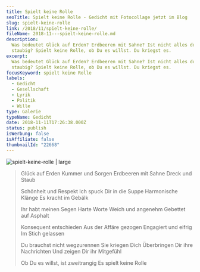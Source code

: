 ```yaml
---
title: Spielt keine Rolle
seoTitle: Spielt keine Rolle - Gedicht mit Fotocollage jetzt im Blog
slug: spielt-keine-rolle
link: /2018/11/spielt-keine-rolle/
fileName: 2018-11---spielt-keine-rolle.md
description:
  Was bedeutet Glück auf Erden? Erdbeeren mit Sahne? Ist nicht alles dreckig und
  staubig? Spielt keine Rolle, ob Du es willst. Du kriegst es.
excerpt:
  Was bedeutet Glück auf Erden? Erdbeeren mit Sahne? Ist nicht alles dreckig und
  staubig? Spielt keine Rolle, ob Du es willst. Du kriegst es.
focusKeyword: spielt keine Rolle
labels:
  - Gedicht
  - Gesellschaft
  - Lyrik
  - Politik
  - Wille
type: Galerie
typeName: Gedicht
date: 2018-11-11T17:26:38.000Z
status: publish
isWerbung: false
isAffiliate: false
thumbnailId: "22668"
---
```


![spielt-keine-rolle | large](http://cardamonchai.com/wp-content/uploads/2018/11/experiment-schmetteraffe-in-wasserraum_11844120086_o-520x416.jpg)

<blockquote>Glück auf Erden
Kummer und Sorgen
Erdbeeren mit Sahne
Dreck und Staub

Schönheit und Respekt Ich spuck Dir in die Suppe Harmonische Klänge Es kracht im
Gebälk

Ihr habt meinen Segen Harte Worte Weich und angenehm Gebettet auf Asphalt

Konsequent entschieden Aus der Affäre gezogen Engagiert und eifrig Im Stich
gelassen

Du brauchst nicht wegzurennen Sie kriegen Dich Überbringen Dir ihre Nachrichten
Und zeigen Dir ihr Mitgefühl

Ob Du es willst, ist zweitrangig Es spielt keine Rolle</blockquote>
